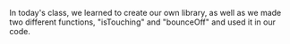 In today's class, we learned to create our own library, as well as we made two different functions, "isTouching" and "bounceOff" and used it in our code.
